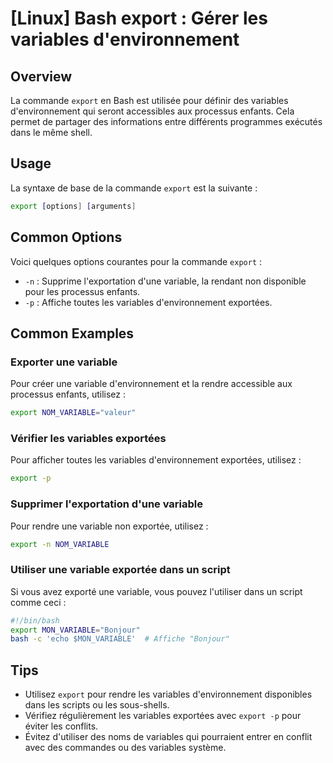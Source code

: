 # [Linux] Bash export : Gérer les variables d'environnement

## Overview
La commande `export` en Bash est utilisée pour définir des variables d'environnement qui seront accessibles aux processus enfants. Cela permet de partager des informations entre différents programmes exécutés dans le même shell.

## Usage
La syntaxe de base de la commande `export` est la suivante :

```bash
export [options] [arguments]
```

## Common Options
Voici quelques options courantes pour la commande `export` :

- `-n` : Supprime l'exportation d'une variable, la rendant non disponible pour les processus enfants.
- `-p` : Affiche toutes les variables d'environnement exportées.

## Common Examples

### Exporter une variable
Pour créer une variable d'environnement et la rendre accessible aux processus enfants, utilisez :

```bash
export NOM_VARIABLE="valeur"
```

### Vérifier les variables exportées
Pour afficher toutes les variables d'environnement exportées, utilisez :

```bash
export -p
```

### Supprimer l'exportation d'une variable
Pour rendre une variable non exportée, utilisez :

```bash
export -n NOM_VARIABLE
```

### Utiliser une variable exportée dans un script
Si vous avez exporté une variable, vous pouvez l'utiliser dans un script comme ceci :

```bash
#!/bin/bash
export MON_VARIABLE="Bonjour"
bash -c 'echo $MON_VARIABLE'  # Affiche "Bonjour"
```

## Tips
- Utilisez `export` pour rendre les variables d'environnement disponibles dans les scripts ou les sous-shells.
- Vérifiez régulièrement les variables exportées avec `export -p` pour éviter les conflits.
- Évitez d'utiliser des noms de variables qui pourraient entrer en conflit avec des commandes ou des variables système.